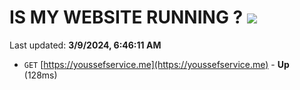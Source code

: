 # IS MY WEBSITE RUNNING ? [![](https://img.shields.io/static/v1?label=Sponsor&message=%E2%9D%A4&logo=GitHub&color=%23fe8e86)](https://github.com/sponsors/<username>)

Last updated: **3/9/2024, 6:46:11 AM**

- `GET` [https://youssefservice.me](https://youssefservice.me) - **Up** (128ms)
